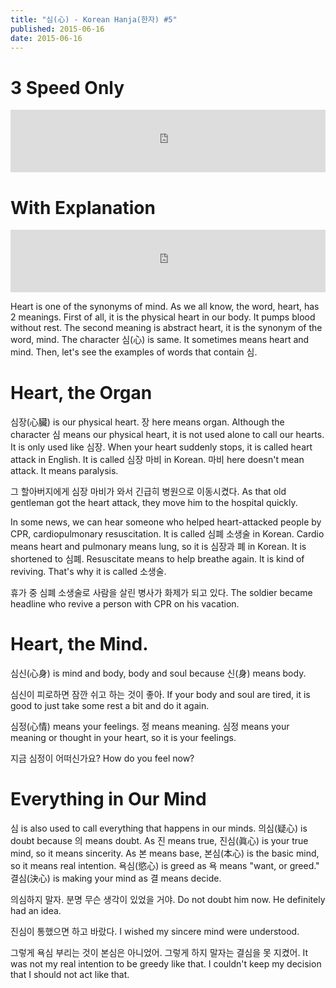 ```yaml
---
title: "심(心) - Korean Hanja(한자) #5"
published: 2015-06-16
date: 2015-06-16
---
```


#  3 Speed Only

<iframe id="audio_iframe" src="https://www.podbean.com/media/player/yrwed-56b67c?skin=2" width="100%" height="100" frameborder="0" scrolling="no"></iframe>

#  With Explanation

<iframe id="audio_iframe" src="https://www.podbean.com/media/player/x4hc9-56b682?skin=2" width="100%" height="100" frameborder="0" scrolling="no"></iframe>

Heart is one of the synonyms of mind. As we all know, the word, heart, has 2 meanings. First of all, it is the physical heart in our body. It pumps blood without rest. The second meaning is abstract heart, it is the synonym of the word, mind. The character 심(心) is same. It sometimes means heart and mind. Then, let's see the examples of words that contain 심.

#  Heart, the Organ

심장(心臟) is our physical heart. 장 here means organ. Although the character 심 means our physical heart, it is not used alone to call our hearts. It is only used like 심장. When your heart suddenly stops, it is called heart attack in English. It is called 심장 마비 in Korean. 마비 here doesn't mean attack. It means paralysis.

그 할아버지에게 심장 마비가 와서 긴급히 병원으로 이동시켰다.
As that old gentleman got the heart attack, they move him to the hospital quickly.

In some news, we can hear someone who helped heart-attacked people by CPR, cardiopulmonary resuscitation. It is called 심폐 소생술 in Korean. Cardio means heart and pulmonary means lung, so it is 심장과 폐 in Korean. It is shortened to 심폐. Resuscitate means to help breathe again. It is kind of reviving. That's why it is called 소생술.

휴가 중 심폐 소생술로 사람을 살린 병사가 화제가 되고 있다.
The soldier became headline who revive a person with CPR on his vacation.

#  Heart, the Mind.

심신(心身) is mind and body, body and soul because 신(身) means body.

심신이 피로하면 잠깐 쉬고 하는 것이 좋아.
If your body and soul are tired, it is good to just take some rest a bit and do it again.

심정(心情) means your feelings. 정 means meaning. 심정 means your meaning or thought in your heart, so it is your feelings.

지금 심정이 어떠신가요?
How do you feel now?

#  Everything in Our Mind

심 is also used to call everything that happens in our minds.
의심(疑心) is doubt because 의 means doubt.
As 진 means true, 진심(眞心) is your true mind, so it means sincerity.
As 본 means base, 본심(本心) is the basic mind, so it means real intention.
욕심(慾心) is greed as 욕 means "want, or greed."
결심(決心) is making your mind as 결 means decide.

의심하지 말자. 분명 무슨 생각이 있었을 거야.
Do not doubt him now. He definitely had an idea.

진심이 통했으면 하고 바랐다.
I wished my sincere mind were understood.

그렇게 욕심 부리는 것이 본심은 아니었어. 그렇게 하지 말자는 결심을 못 지켰어.
It was not my real intention to be greedy like that. I couldn't keep my decision that I should not act like that.